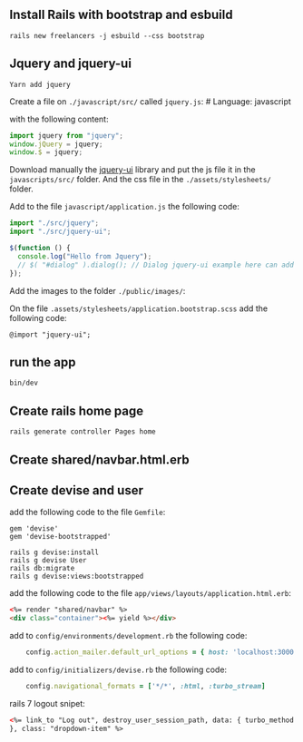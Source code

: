 ## Install Rails with bootstrap and esbuild

    rails new freelancers -j esbuild --css bootstrap

## Jquery and jquery-ui

    Yarn add jquery

Create a file on `./javascript/src/` called `jquery.js`: # Language: javascript

with the following content:

```javascript
import jquery from "jquery";
window.jQuery = jquery;
window.$ = jquery;
```

Download manually the [jquery-ui](https://jqueryui.com/download/) library and put the js file it in the `javascripts/src/` folder. And the css file in the `./assets/stylesheets/` folder.

Add to the file `javascript/application.js` the following code:

```javascript
import "./src/jquery";
import "./src/jquery-ui";

$(function () {
  console.log("Hello from Jquery");
  // $( "#dialog" ).dialog(); // Dialog jquery-ui example here can add all the jquery-ui components
});
```

Add the images to the folder `./public/images/`:

On the file `.assets/stylesheets/application.bootstrap.scss` add the following code:

```
@import "jquery-ui";
```

## run the app

    bin/dev

## Create rails home page

    rails generate controller Pages home

## Create shared/navbar.html.erb

## Create devise and user

add the following code to the file `Gemfile`:

    gem 'devise'
    gem 'devise-bootstrapped'

    rails g devise:install
    rails g devise User
    rails db:migrate
    rails g devise:views:bootstrapped

add the following code to the file `app/views/layouts/application.html.erb`:

```html
<%= render "shared/navbar" %>
<div class="container"><%= yield %></div>
```

add to `config/environments/development.rb` the following code:

```ruby
    config.action_mailer.default_url_options = { host: 'localhost:3000' }
```

add to `config/initializers/devise.rb` the following code:

```ruby
    config.navigational_formats = ['*/*', :html, :turbo_stream]
```

rails 7 logout snipet:

```html
<%= link_to "Log out", destroy_user_session_path, data: { turbo_method: :delete
}, class: "dropdown-item" %>
```

